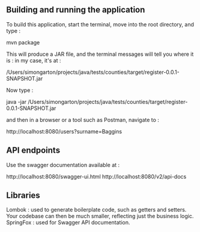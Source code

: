 ## Building and running the application

To build this application, start the terminal, move into the root directory, and type :

mvn package 

This will produce a JAR file, and the terminal messages will tell you where it is : in my case, it's at :

/Users/simongarton/projects/java/tests/counties/target/register-0.0.1-SNAPSHOT.jar

Now type :

java -jar /Users/simongarton/projects/java/tests/counties/target/register-0.0.1-SNAPSHOT.jar

and then in a browser or a tool such as Postman, navigate to :

http://localhost:8080/users?surname=Baggins

## API endpoints

Use the swagger documentation available at :

http://localhost:8080/swagger-ui.html
http://localhost:8080/v2/api-docs

## Libraries

Lombok : used to generate boilerplate code, such as getters and setters. Your codebase can then be much smaller, reflecting just the business logic.
SpringFox : used for Swagger API documentation.


